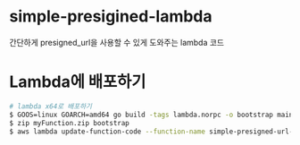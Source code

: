 # simple-presigined-lambda
간단하게 presigned_url을 사용할 수 있게 도와주는 lambda 코드

# Lambda에 배포하기
```sh
# lambda x64로 배포하기
$ GOOS=linux GOARCH=amd64 go build -tags lambda.norpc -o bootstrap main.go
$ zip myFunction.zip bootstrap
$ aws lambda update-function-code --function-name simple-presigned-url-s3 --zip-file fileb://myFunction.zip
```
